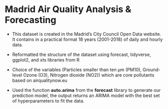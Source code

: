 # Madrid Air Quality Analysis & Forecasting

* This dataset is created in the Madrid’s City Council Open Data website. It contains in a practical format 18 years (2001-2018) of daily and hourly data.

* Reformatted the structure of the dataset using forecast, tidyverse, ggplot2, and xts libraries from R

* Choice of the variables (Particles smaller than ten μm (PM10), Ground-level Ozone (O3), Nitrogen dioxide (NO2)) which are core pollutants based on airqualitynow.eu

* Used the function **auto.arima** from the **forecast** library to generate our prediction model, the output returns an ARIMA model with the best set of hyperparameters to fit the data.
